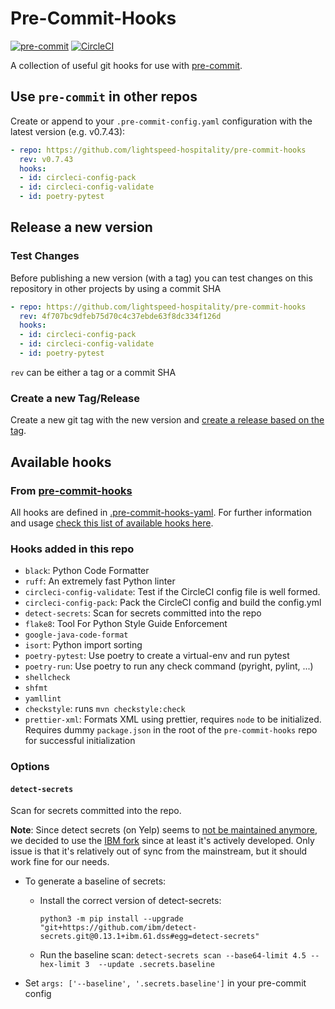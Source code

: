 # Pre-Commit-Hooks

[![pre-commit](https://img.shields.io/badge/pre--commit-enabled-brightgreen?logo=pre-commit&logoColor=white)](https://github.com/pre-commit/pre-commit)
[![CircleCI](https://circleci.com/gh/lightspeed-hospitality/pre-commit-hooks.svg?style=svg&circle-token=ad9a82293e27bd8777c3e8b3f81ddbdb95b217f3)](https://circleci.com/gh/lightspeed-hospitality/pre-commit-hooks)

A collection of useful git hooks for use with [pre-commit](https://pre-commit.com/).

## Use `pre-commit` in other repos

Create or append to your `.pre-commit-config.yaml` configuration with the latest version (e.g. v0.7.43):

```yaml
- repo: https://github.com/lightspeed-hospitality/pre-commit-hooks
  rev: v0.7.43
  hooks:
  - id: circleci-config-pack
  - id: circleci-config-validate
  - id: poetry-pytest
```

## Release a new version

### Test Changes

Before publishing a new version (with a tag) you can test changes on this repository in other projects by using a commit SHA

```yaml
- repo: https://github.com/lightspeed-hospitality/pre-commit-hooks
  rev: 4f707bc9dfeb75d70c4c37ebde63f8dc334f126d
  hooks:
  - id: circleci-config-pack
  - id: circleci-config-validate
  - id: poetry-pytest
```

`rev` can be either a tag or a commit SHA

### Create a new Tag/Release

Create a new git tag with the new version and [create a release based on the tag](https://github.com/lightspeed-hospitality/pre-commit-hooks/releases/new).

## Available hooks

### From [pre-commit-hooks](https://github.com/pre-commit/pre-commit-hooks/tree/v4.1.0#hooks-available)

All hooks are defined in [.pre-commit-hooks-yaml](.pre-commit-hooks-yaml). For further information and usage [check this list of available hooks here](https://github.com/pre-commit/pre-commit-hooks/tree/v4.1.0#hooks-available).

### Hooks added in this repo

- `black`: Python Code Formatter
- `ruff`: An extremely fast Python linter
- `circleci-config-validate`: Test if the CircleCI config file is well formed.
- `circleci-config-pack`: Pack the CircleCI config and build the config.yml
- `detect-secrets`: Scan for secrets committed into the repo
- `flake8`: Tool For Python Style Guide Enforcement
- `google-java-code-format`
- `isort`: Python import sorting
- `poetry-pytest`: Use poetry to create a virtual-env and run pytest
- `poetry-run`: Use poetry to run any check command (pyright, pylint, ...)
- `shellcheck`
- `shfmt`
- `yamllint`
- `checkstyle`: runs `mvn checkstyle:check`
- `prettier-xml`: Formats XML using prettier, requires `node` to be initialized. Requires dummy `package.json` in the root of the `pre-commit-hooks` repo for successful initialization

### Options

#### `detect-secrets`

Scan for secrets committed into the repo.

**Note**: Since detect secrets (on Yelp) seems to [not be maintained anymore](https://github.com/Yelp/detect-secrets/issues/473),
we decided to use the [IBM fork](https://github.com/IBM/detect-secrets) since at least it's actively developed. Only issue is that it's
relatively out of sync from the mainstream, but it should work fine for our needs.

- To generate a baseline of secrets:
  - Install the correct version of detect-secrets:

      ```console
      python3 -m pip install --upgrade "git+https://github.com/ibm/detect-secrets.git@0.13.1+ibm.61.dss#egg=detect-secrets"
      ```

  - Run the baseline scan: `detect-secrets scan --base64-limit 4.5 --hex-limit 3  --update .secrets.baseline`
- Set `args: ['--baseline', '.secrets.baseline']` in your pre-commit config
